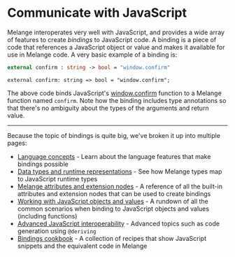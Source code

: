 # Communicate with JavaScript

Melange interoperates very well with JavaScript, and provides a wide array of
features to create *bindings* to JavaScript code. A binding is a piece of code
that references a JavaScript object or value and makes it available for use in
Melange code. A very basic example of a binding is:

```ocaml
external confirm : string -> bool = "window.confirm"
```
```reasonml
external confirm: string => bool = "window.confirm";
```

The above code binds JavaScript's
[window.confirm](https://developer.mozilla.org/en-US/docs/Web/API/Window/confirm)
function to a Melange function named `confirm`. Note how the binding includes
type annotations so that there's no ambiguity about the types of the arguments
and return value.

---

Because the topic of bindings is quite big, we've broken it up into multiple
pages:

- [Language concepts](/language-concepts) - Learn about the language features
  that make bindings possible
- [Data types and runtime representations](/data-types-and-runtime-rep) - See
  how Melange types map to JavaScript runtime types
- [Melange attributes and extension nodes](/attributes-and-extension-nodes) - A
  reference of all the built-in attributes and extension nodes that can be used
  to create bindings
- [Working with JavaScript objects and
  values](/working-with-js-objects-and-values) - A rundown of all the common
  scenarios when binding to JavaScript objects and values (including functions)
- [Advanced JavaScript interoperability](/advanced-js-interop.md) - Advanced
  topics such as code generation using `@deriving`
- [Bindings cookbook](/bindings-cookbook) - A collection of recipes that show
  JavaScript snippets and the equivalent code in Melange
